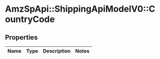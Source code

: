 # AmzSpApi::ShippingApiModelV0::CountryCode

## Properties
Name | Type | Description | Notes
------------ | ------------- | ------------- | -------------

